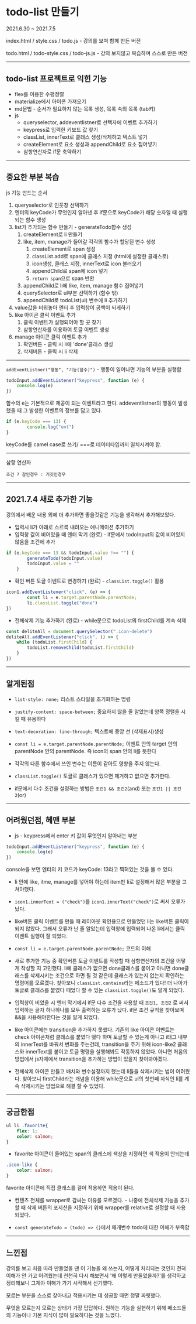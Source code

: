 # todo-list 만들기
2021.6.30 ~ 2021.7.5

index.html / style.css / todo.js - 강의를 보며 함께 만든 버전

todo.html / todo-style.css / todo-js.js - 강의 보지않고 복습하며 스스로 만든 버전

---

## todo-list 프로젝트로 익힌 기능
- flex를 이용한 수평정렬
- materialize에서 아이콘 가져오기
- md문법 - 순서가 필요하지 않는 목록 생성, 목록 속의 목록 (tab키)
- js
    - queryselector, addeventlistner로 선택자에 이벤트 추가하기
    - keypress로 입력한 키보드 값 찾기
    - classList, innerText로 클래스 생성/삭제하고 텍스트 넣기
    - createElement로 요소 생성과 appendChild로 요소 집어넣기
    - 삼항연산자로 if문 축약하기

---
## 중요한 부분 복습
js 기능 만드는 순서 
1. queryselector로 인풋창 선택하기
2. 엔터의 keyCode가 무엇인지 알아낸 후 if문으로 keyCode가 해당 숫자일 때 실행되는 함수 생성
3. list가 추가되는 함수 만들기 - generateTodo함수 생성
    1. createElement로 li 만들기
    2. like, item, manage가 들어갈 각각의 함수가 할당된 변수 생성
        1. createElement로 span 생성
        2. classList.add로 span에 클래스 지정 (html에 설정한 클래스로)
        3. icon생성, 클래스 지정, innerText로 icon 불러오기
        4. appendChild로 span에 icon 넣기
        5. `return span`으로 span 반환
    3. appendChild로 li에 like, item, manage 함수 집어넣기
    4. querySelector로 ul부분 선택하기 (함수 밖)
    4. appendChild로 todoList(ul) 변수에 li 추가하기
4. value값을 비워놓아 엔터 후 입력창이 공백이 되게하기
5. like 아이콘 클릭 이벤트 추가
    1. 클릭 이벤트가 실행되어야 할 곳 찾기
    2. 삼항연산자를 이용하여 토글 이벤트 생성
6. manage 아이콘 클릭 이벤트 추가
    1. 확인버튼 - 클릭 시 li에 'done'클래스 생성
    2. 삭제버튼 - 클릭 시 li 삭제

---
`addEventListner("행동", "기능(함수)")` - 행동이 일어나면 기능의 부분을 실행함

```js
todoInput.addEventListener("keypress", function (e) {
    console.log(e)
})
```
함수의 e는 기본적으로 제공이 되는 이벤트라고 한다. addeventlistner의 행동이 발생 했을 때 그 발생한 이벤트의 정보를 담고 있다.

```js
if (e.keyCode === 13) {
        console.log("ent")
}
```
keyCode를 camel case로 쓰기/ ===로 데이터타입까지 일치시켜야 함.

---
삼항 연산자

`조건 ? 참인경우 : 거짓인경우`

---
## 2021.7.4 새로 추가한 기능
강의에서 배운 내용 외에 더 추가하면 좋을것같은 기능을 생각해서 추가해보았다.
- 입력시 li가 아래로 스르륵 내려오는 애니메이션 추가하기
- 입력창 값이 비어있을 때 엔터 막기 (완료) - if문에서 todoInput의 값이 비어있지 않음을 조건에 추가
```js
if (e.keyCode === 13 && todoInput.value !== "") {
        generateTodo(todoInput.value)
        todoInput.value = ""
    }
```
- 확인 버튼 토글 이벤트로 변경하기 (완료) - `classList.toggle()` 활용
```js
icon1.addEventListener("click", (e) => {
        const li = e.target.parentNode.parentNode;
        li.classList.toggle("done")
})
```
- 전체삭제 기능 추가하기 (완료) - while문으로 todoList의 firstChild를 계속 삭제
```js
const deliteAll = document.querySelector(".icon-delete")
deliteAll.addEventListener("click", () => {
    while (todoList.firstChild) {
        todoList.removeChild(todoList.firstChild)
    }
})
```
---
## 알게된점
- `list-style: none;` 리스트 스타일을 초기화하는 명령

- `justify-content: space-between;` 중요하지 않을 줄 알았는데 양쪽 정렬을 시킬 때 유용하다

- `text-decoration: line-through;` 텍스트에 중앙 선 (삭제표시)생성

- `const li = e.target.parentNode.parentNode;` 이벤트 안의 target 안의 parentNode 안의 parentNode. 즉 icon의 span 안의 li를 뜻한다

- 각각의 다른 함수에서 쓰인 변수는 이름이 같아도 영향을 주지 않는다.

- `classList.toggle()` 토글로 클래스가 있으면 제거하고 없으면 추가한다.

- if문에서 다수 조건을 설정하는 방법은 `조건1 && 조건2`(and) 또는 `조건1 || 조건2`(or)
---
## 어려웠던점, 헤맨 부분
- js - keypress에서 enter 키 값이 무엇인지 알아내는 부분
```js
todoInput.addEventListener("keypress", function (e) {
    console.log(e)
})
```
console을 보면 엔터의 키 코드가 keyCode: 13라고 찍혀있는 것을 볼 수 있다.

- li 안에 like, itme, manage를 넣어야 하는데 item만 li로 설정해서 많은 부분을 고쳐야했다.

- `icon1.innerText = ("check")`를 `icon1.innerText("check")`로 써서 오류가 났다.

- like버튼 클릭 이벤트를 만들 때 레이아웃 확인용으로 만들었던 li는 like버튼 클릭이 되지 않았다. 그래서 오류가 난 줄 알았는데 입력창에 입력되어 나온 li에서는 클릭 이벤트 실행이 잘 되었다.

- `const li = e.target.parentNode.parentNode;` 코드의 이해

- 새로 추가한 기능 중 확인버튼 토글 이벤트를 작성할 때 삼항연산자의 조건을 어떻게 작성할 지 고민했다. li에 클래스가 없으면 done클래스를 붙이고 아니면 done클래스를 삭제시키는 조건으로 하면 될 것 같은데 클래스가 있는지 없는지 확인하는 명령어를 모르겠다. 찾아보니 `classList.contains`라는 메소드가 있다! 더 나아가 토글로 클래스를 붙였다 떼었다 할 수 있는 `classList.toggle()`도 알게 되었다.

- 입력창이 비었을 시 엔터 막기에서 if문 다수 조건을 사용할 때 `조건1, 조건2` 로 써서 입력하는 글자 하나하나를 모두 출력하는 오류가 났다. if문 조건 규칙을 찾아보며 &&을 사용해야한다는 것을 알게 되었다.

- like 아이콘에는 transition을 추가하지 못했다. 기존의 like 아이콘 이벤트는 check 아이콘처럼 클래스를 붙였다 뗐다 하며 토글할 수 있는게 아니고 i태그 내부의 innerText를 바꿔서 변화를 주는건데, transition을 주기 위해 icon-like2 클래스와 innerText를 붙이고 토글 명령을 실행해봐도 작동하지 않았다. 아니면 처음의 방법에서 js자체에서 transition을 추가하는 방법이 있을지 찾아봐야겠다.

- 전체삭제 아이콘 만들고 배치와 변수설정까지 했는데 li들을 삭제시키는 법이 어려웠다. 찾아보니 firstChild라는 개념을 이용해 while문으로 ul의 첫번째 자식인 li를 계속 삭제시키는 방법으로 해결 할 수 있었다.

---

## 궁금한점
```css
ul li .favorite{
    flex: 1;
    color: salmon;
}
```
- favorite 아이콘이 들어있는 span의 클래스에 색상을 지정하면 색 적용이 안되는데
```css
.icon-like {
    color: salmon;
}
```
favorite 아이콘에 직접 클래스를 걸어 적용하면 적용이 된다.

- 컨텐츠 전체를 wrapper로 감싸는 이유를 모르겠다. - 나중에 전체삭제 기능을 추가할 때 삭제 버튼의 포지션을 지정하기 위해 wrapper를 relative로 설정할 때 사용되었다.

- `const generateTodo = (todo) => {}`에서 매개변수 todo에 대한 이해가 부족함

---
## 느낀점
강의를 보고 처음 따라 만들었을 땐 이 기능을 왜 쓰는지, 어떻게 처리되는 것인지 전혀 이해가 안 가고 어려웠는데 천천히 다시 해보면서 '왜 이렇게 만들었을까?'를 생각하고 정리해보니 그제야 이해가 가기 시작해서 신기했다.

모르는 부분을 스스로 찾아내고 적용시키는 데 성공할 때면 정말 짜릿했다.

무엇을 모르는지 모르는 상태가 가장 답답하다. 원하는 기능을 실현하기 위해 메소드들의 기능이나 기본 지식이 많이 필요하다는 것을 느꼈다.